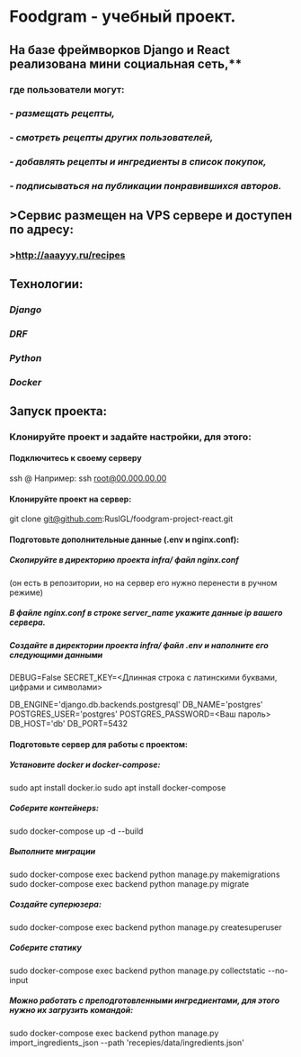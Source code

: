 


# Foodgram - учебный проект.

## На базе фреймворков Django и React реализована мини социальная сеть,**
### **где пользователи могут:**
### ***- размещать рецепты,***
### ***- смотреть рецепты других пользователей,***
### ***- добавлять рецепты и ингредиенты в список покупок,***
### ***- подписываться на публикации понравившихся авторов.***

## >Сервис размещен на VPS сервере и доступен по адресу:
### >http://aaayyy.ru/recipes

## **Технологии:**

### ***Django***
### ***DRF***
### ***Python***
### ***Docker***

## Запуск проекта:

### Клонируйте проект и задайте настройки, для этого:

#### Подключитесь к своему серверу
ssh <server user>@<server IP>
Например: ssh root@00.000.00.00

#### Клонируйте проект на сервер:
git clone git@github.com:RuslGL/foodgram-project-react.git

#### Подготовьте дополнительные данные (.env и nginx.conf):

##### Скопируйте в директорию проекта infra/ файл nginx.conf 
(он есть в репозитории, но на сервер его нужно перенести в ручном режиме)

##### В файле nginx.conf в строке server_name укажите данные ip вашего сервера.

##### Создайте в директории проекта infra/ файл .env и наполните его следующими данными
DEBUG=False
SECRET_KEY=<Длинная строка с латинскими буквами, цифрами и символами>

DB_ENGINE='django.db.backends.postgresql'
DB_NAME='postgres'
POSTGRES_USER='postgres'
POSTGRES_PASSWORD=<Ваш пароль>
DB_HOST='db'
DB_PORT=5432

#### Подготовьте сервер для работы с проектом:

##### Установите docker и docker-compose:
sudo apt install docker.io 
sudo apt install docker-compose

##### Соберите контейнерs:

sudo docker-compose up -d --build

##### Выполните миграции
sudo docker-compose exec backend python manage.py makemigrations
sudo docker-compose exec backend python manage.py migrate

##### Создайте суперюзера:
sudo docker-compose exec backend python manage.py createsuperuser

##### Cоберите статику
sudo docker-compose exec backend python manage.py collectstatic --no-input

##### Можно работать с преподготовленными ингредиентами, для этого нужно их загрузить командой:

sudo docker-compose exec backend python manage.py import_ingredients_json --path 'recepies/data/ingredients.json'

